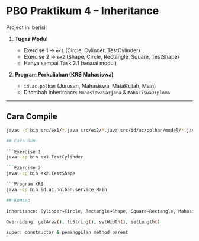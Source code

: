 # PBO Praktikum 4 – Inheritance

Project ini berisi:
1. **Tugas Modul**
   - Exercise 1 → `ex1` (Circle, Cylinder, TestCylinder)
   - Exercise 2 → `ex2` (Shape, Circle, Rectangle, Square, TestShape)
   - Hanya sampai Task 2.1 (sesuai modul)

2. **Program Perkuliahan (KRS Mahasiswa)**
   - `id.ac.polban` (Jurusan, Mahasiswa, MataKuliah, Main)
   - Ditambah inheritance: `MahasiswaSarjana` & `MahasiswaDiploma`

---

## Cara Compile
```bash
javac -d bin src/ex1/*.java src/ex2/*.java src/id/ac/polban/model/*.java src/id/ac/polban/service/*.java

## Cara Run

```Exercise 1
java -cp bin ex1.TestCylinder

```Exercise 2
java -cp bin ex2.TestShape

```Program KRS
java -cp bin id.ac.polban.service.Main

## Konsep

Inheritance: Cylinder→Circle, Rectangle→Shape, Square→Rectangle, MahasiswaSarjana→Mahasiswa

Overriding: getArea(), toString(), setWidth(), setLength()

super: constructor & pemanggilan method parent